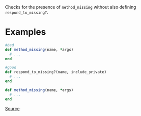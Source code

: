 
Checks for the presence of `method_missing` without also
defining `respond_to_missing?`.

# Examples

```ruby
#bad
def method_missing(name, *args)
  # ...
end

#good
def respond_to_missing?(name, include_private)
  # ...
end

def method_missing(name, *args)
  # ...
end
```

[Source](http://www.rubydoc.info/gems/rubocop/RuboCop/Cop/Style/MissingRespondToMissing)